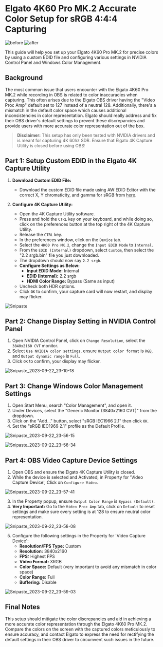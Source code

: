 # Elgato 4K60 Pro MK.2 Accurate Color Setup for sRGB 4:4:4 Capturing

![before](https://github.com/OfficialLingLing/Elgato_4K_sRGB_EDID/assets/145821569/b5e80499-e798-42ae-b78a-880ace679877)
![after](https://github.com/OfficialLingLing/Elgato_4K_sRGB_EDID/assets/145821569/40eb8d4e-c4c8-4762-aebd-b4ce3555bbdd)


This guide will help you set up your Elgato 4K60 Pro MK.2 for precise colors by using a custom EDID file and configuring various settings in NVIDIA Control Panel and Windows Color Management.

## Background
The most common issue that users encounter with the Elgato 4K60 Pro MK.2 while recording in OBS is related to color inaccuracies when capturing. This often arises due to the Elgato OBS driver having the "Video Proc Amp" default set to 127 instead of a neutral 128. Additionally, there's a mismatch in the default color space which causes additional inconsistencies in color representation. Elgato should really address and fix their OBS driver's default settings to prevent these discrepancies and provide users with more accurate color representation out of the box.

> **Disclaimer:** This setup has only been tested with NVIDIA drivers and is meant for capturing 4K 60hz SDR. Ensure that Elgato 4K Capture Utility is closed before using OBS!

## Part 1: Setup Custom EDID in the Elgato 4K Capture Utility

1. **Download Custom EDID File:** 
   - Download the custom EDID file made using AW EDID Editor with the correct X, Y chromaticity, and gamma for sRGB from [here](https://github.com/OfficialLingLing/Elgato_4K_sRGB_EDID/raw/main/2.2%20srgb.bin).

2. **Configure 4K Capture Utility:**
   - Open the 4K Capture Utility software.
   - Press and hold the `CTRL` key on your keyboard, and while doing so, click on the preferences button at the top right of the 4K Capture Utility.
   - Release the `CTRL` key.
   - In the preferences window, click on the `Device` tab.
   - Select the `4K60 Pro MK.2`, change the `Input EDID Mode` to `Internal`.
   - From the `EDID (Internal)` dropdown, select `Custom`, then select the "2.2 srgb.bin" file you just downloaded. 
   - The dropdown should now say `2.2 srgb`.
   - **Configure Settings as Below:**
     - **Input EDID Mode:** Internal
     - **EDID (Internal):** 2.2 srgb
     - **HDMI Color Range:** Bypass (Same as input)
   - Uncheck both HDR options.
   - Click `OK` to confirm, your capture card will now restart, and display may flicker.

![Snipaste](https://github.com/OfficialLingLing/Elgato_4K_sRGB_EDID/assets/145821569/b51fd2a3-8fc1-4e1a-b514-83ddadeb4a2a)

## Part 2: Change Display Setting in NVIDIA Control Panel

1. Open NVIDIA Control Panel, click on `Change Resolution`, select the `3840x2160 CVT` monitor.
2. Select `Use NVIDIA color settings`, ensure `Output color format` is `RGB`, and `Output dynamic range` is `Full`.
3. Click `OK` to confirm, your display may flicker.

![Snipaste_2023-09-22_23-10-18](https://github.com/OfficialLingLing/Elgato_4K_sRGB_EDID/assets/145821569/ab2f6419-6417-4602-8c89-155888a32b98)


## Part 3: Change Windows Color Management Settings

1. Open Start Menu, search "Color Management", and open it.
2. Under Devices, select the "Generic Monitor (3840x2160 CVT)" from the dropdown.
3. Click on the "Add..." button, select "sRGB IEC1966 2.1" then click `OK`.
4. Set the "sRGB IEC1966 2.1" profile as the Default Profile.

![Snipaste_2023-09-22_23-56-15](https://github.com/OfficialLingLing/Elgato_4K_sRGB_EDID/assets/145821569/9d59e68e-f0a7-4e77-b874-a60a8747114f)

![Snipaste_2023-09-22_23-56-34](https://github.com/OfficialLingLing/Elgato_4K_sRGB_EDID/assets/145821569/66f927e9-b22e-46c9-9518-6ba7addd943f)


## Part 4: OBS Video Capture Device Settings

1. Open OBS and ensure the Elgato 4K Capture Utility is closed.
2. While the device is selected and Activated, in Property for 'Video Capture Device', Click on `Configure Video`.

![Snipaste_2023-09-22_23-57-41](https://github.com/OfficialLingLing/Elgato_4K_sRGB_EDID/assets/145821569/08646105-60f8-414d-9e3d-d7daa2ce0522)

3. In the Property popup, ensure `Output Color Range` is `Bypass (Default)`.
4. **Very Important:** Go to the `Video Proc Amp` tab, click on `Default` to reset settings and make sure every setting is at 128 to ensure neutral color representation.

![Snipaste_2023-09-22_23-58-08](https://github.com/OfficialLingLing/Elgato_4K_sRGB_EDID/assets/145821569/3d9c7c79-809d-4251-b566-83b9f9d87f1f)

5. Configure the following settings in the Property for 'Video Capture Device':
   - **Resolution/FPS Type:** Custom
   - **Resolution:** 3840x2160
   - **FPS:** Highest FPS
   - **Video Format:** XRGB
   - **Color Space:** Default (very important to avoid any mismatch in color space)
   - **Color Range:** Full
   - **Buffering:** Disable

![Snipaste_2023-09-22_23-59-03](https://github.com/OfficialLingLing/Elgato_4K_sRGB_EDID/assets/145821569/8c356053-3027-4336-8d90-0327201b1769)


## Final Notes
This setup should mitigate the color discrepancies and aid in achieving a more accurate color representation through the Elgato 4K60 Pro MK.2. Compare the colors on the screen with the captured colors meticulously to ensure accuracy, and contact Elgato to express the need for rectifying the default settings in their OBS driver to circumvent such issues in the future.
